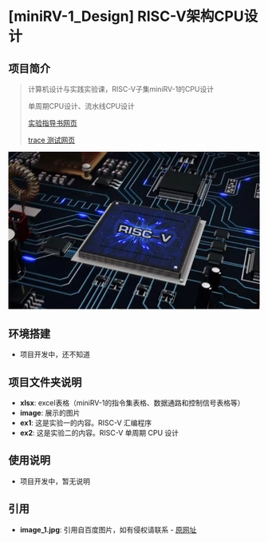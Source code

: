 ﻿# [miniRV-1_Design] RISC-V架构CPU设计

## 项目简介
> 计算机设计与实践实验课，RISC-V子集miniRV-1的CPU设计
>
> 单周期CPU设计、流水线CPU设计
>
> [实验指导书网页](https://hitsz-cslab.gitee.io/organ/)
>
> [trace 测试网页](https://github.com/HITSZ-CDP-SU2021/cdp-tests)

![](image/image_1.jpg)


## 环境搭建

* 项目开发中，还不知道

## 项目文件夹说明

* **xlsx**: excel表格（miniRV-1的指令集表格、数据通路和控制信号表格等）
* **image**: 展示的图片
* **ex1**: 这是实验一的内容。RISC-V 汇编程序
* **ex2**: 这是实验二的内容。RISC-V 单周期 CPU 设计

## 使用说明

* 项目开发中，暂无说明

## 引用

* **image_1.jpg**: 引用自百度图片，如有侵权请联系 - [原网址](https://image.baidu.com/search/detail?ct=503316480&z=0&ipn=d&word=RISC-V%20%E5%9B%BE%E7%89%87&step_word=&hs=0&pn=1&spn=0&di=180510&pi=0&rn=1&tn=baiduimagedetail&is=0%2C0&istype=0&ie=utf-8&oe=utf-8&in=&cl=2&lm=-1&st=undefined&cs=2454626199%2C4288005620&os=2136804889%2C2843461907&simid=30986516%2C827252161&adpicid=0&lpn=0&ln=1558&fr=&fmq=1624985920546_R&fm=&ic=undefined&s=undefined&hd=undefined&latest=undefined&copyright=undefined&se=&sme=&tab=0&width=undefined&height=undefined&face=undefined&ist=&jit=&cg=&bdtype=0&oriquery=&objurl=https%3A%2F%2Fgimg2.baidu.com%2Fimage_search%2Fsrc%3Dhttp%3A%2F%2Fstatic.cena.com.cn%2Fattach%2Fimage%2F20190315%2F155261343058194771.jpg%26refer%3Dhttp%3A%2F%2Fstatic.cena.com.cn%26app%3D2002%26size%3Df9999%2C10000%26q%3Da80%26n%3D0%26g%3D0n%26fmt%3Djpeg%3Fsec%3D1627577928%26t%3D5171c67e42dc13b1c4d6ddfa5d7dea82&fromurl=ippr_z2C%24qAzdH3FAzdH3Fooo_z%26e3Bqtviwviw_z%26e3Bv54AzdH3Fr5fpgjof_nbb9dclb81cdvuda1lnjdw9w9k18j9n8_z%26e3Bip4s&gsm=2&rpstart=0&rpnum=0&islist=&querylist=&nojc=undefined)


